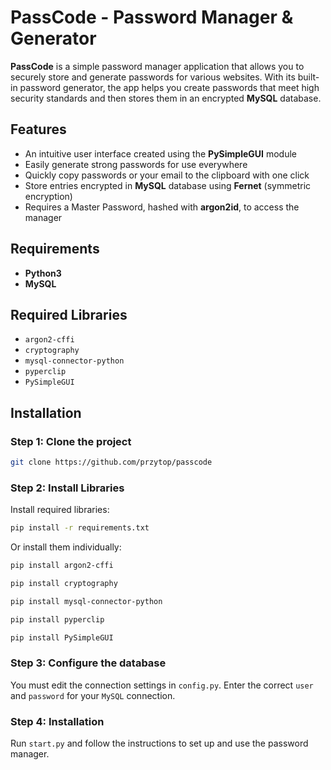 # PassCode - Password Manager & Generator

**PassCode** is a simple password manager application that allows you to securely store and generate passwords for various websites. With its built-in password generator, the app helps you create passwords that meet high security standards and then stores them in an encrypted **MySQL** database.

## Features

- An intuitive user interface created using the **PySimpleGUI** module
- Easily generate strong passwords for use everywhere
- Quickly copy passwords or your email to the clipboard with one click
- Store entries encrypted in **MySQL** database using **Fernet** (symmetric encryption)
- Requires a Master Password, hashed with **argon2id**, to access the manager

## Requirements

- **Python3**
- **MySQL**

## Required Libraries

- `argon2-cffi`
- `cryptography`
- `mysql-connector-python`
- `pyperclip`
- `PySimpleGUI`

## Installation

### Step 1: Clone the project

```bash
git clone https://github.com/przytop/passcode
```

### Step 2: Install Libraries

Install required libraries:

```bash
pip install -r requirements.txt
```

Or install them individually:

```bash
pip install argon2-cffi
```

```bash
pip install cryptography
```

```bash
pip install mysql-connector-python
```

```bash
pip install pyperclip
```

```bash
pip install PySimpleGUI
```

### Step 3: Configure the database

You must edit the connection settings in `config.py`. Enter the correct `user` and `password` for your `MySQL` connection.

### Step 4: Installation

Run `start.py` and follow the instructions to set up and use the password manager.
